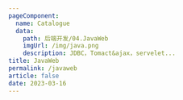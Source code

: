 ```yaml
---
pageComponent: 
  name: Catalogue
  data: 
    path: 后端开发/04.JavaWeb
    imgUrl: /img/java.png
    description: JDBC，Tomact&ajax，servelet...
title: JavaWeb
permalink: /javaweb
article: false
date: 2023-03-16
---
```


